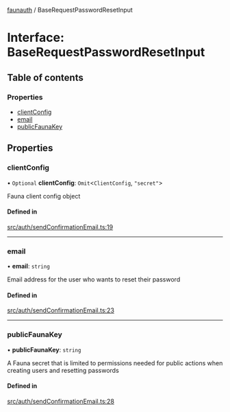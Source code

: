 [faunauth](../index.md) / BaseRequestPasswordResetInput

# Interface: BaseRequestPasswordResetInput

## Table of contents

### Properties

- [clientConfig](BaseRequestPasswordResetInput.md#clientconfig)
- [email](BaseRequestPasswordResetInput.md#email)
- [publicFaunaKey](BaseRequestPasswordResetInput.md#publicfaunakey)

## Properties

### clientConfig

• `Optional` **clientConfig**: `Omit`<`ClientConfig`, ``"secret"``\>

Fauna client config object

#### Defined in

[src/auth/sendConfirmationEmail.ts:19](https://github.com/alexnitta/faunauth/blob/57157b8/src/auth/sendConfirmationEmail.ts#L19)

___

### email

• **email**: `string`

Email address for the user who wants to reset their password

#### Defined in

[src/auth/sendConfirmationEmail.ts:23](https://github.com/alexnitta/faunauth/blob/57157b8/src/auth/sendConfirmationEmail.ts#L23)

___

### publicFaunaKey

• **publicFaunaKey**: `string`

A Fauna secret that is limited to permissions needed for public actions when creating users
and resetting passwords

#### Defined in

[src/auth/sendConfirmationEmail.ts:28](https://github.com/alexnitta/faunauth/blob/57157b8/src/auth/sendConfirmationEmail.ts#L28)
